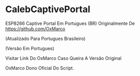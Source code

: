 # CalebCaptivePortal
ESP8266 Captive Portal Em Portugues (BR)
Originalmente De https://github.com/OxMarco

(Atualizado Para Portugues Brasileiro)

(Versão Em Portugues)

Visitar Link Do OxMarco Caso Queira A Versão Original

OxMarco Dono Oficial Do Script. 
